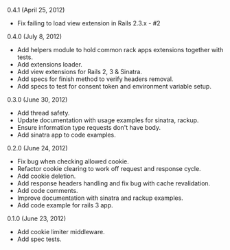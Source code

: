 0.4.1 (April 25, 2012)

* Fix failing to load view extension in Rails 2.3.x - #2

0.4.0 (July 8, 2012)

* Add helpers module to hold common rack apps extensions together with tests.
* Add extensions loader.
* Add view extensions for Rails 2, 3 & Sinatra.
* Add specs for finish method to verify headers removal.
* Add specs to test for consent token and environment variable setup.

0.3.0 (June 30, 2012)

* Add thread safety.
* Update documentation with usage examples for sinatra, rackup.
* Ensure information type requests don't have body.
* Add sinatra app to code examples.

0.2.0 (June 24, 2012)

* Fix bug when checking allowed cookie.
* Refactor cookie clearing to work off request and response cycle.
* Add cookie deletion.
* Add response headers handling and fix bug with cache revalidation.
* Add code comments.
* Improve documentation with sinatra and rackup examples.
* Add code example for rails 3 app.

0.1.0 (June 23, 2012)

* Add cookie limiter middleware.
* Add spec tests.
